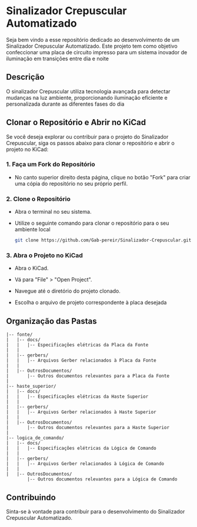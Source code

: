 # Sinalizador Crepuscular Automatizado

Seja bem vindo a esse repositório dedicado ao desenvolvimento de um Sinalizador Crepuscular Automatizado. Este projeto tem como objetivo confeccionar uma placa de circuito impresso para um sistema inovador de iluminação em transições entre dia e noite

## Descrição

O sinalizador Crepuscular utiliza tecnologia avançada para detectar mudanças na luz ambiente, proporcionando iluminação eficiente e personalizada durante as diferentes fases do dia

## Clonar o Repositório e Abrir no KiCad

Se você deseja explorar ou contribuir para o projeto do Sinalizador Crepuscular, siga os passos abaixo para clonar o repositório e abrir o projeto no KiCad:

### 1. Faça um Fork do Repositório

- No canto superior direito desta página, clique no botão "Fork" para criar uma cópia do repositório no seu próprio perfil.

### 2. Clone o Repositório

- Abra o terminal no seu sistema.

- Utilize o seguinte comando para clonar o repositório para o seu ambiente local 

  ```bash
  git clone https://github.com/Gab-pereir/Sinalizador-Crepuscular.git

### 3. Abra o Projeto no KiCad

- Abra o KiCad.

- Vá para "File" > "Open Project".

- Navegue até o diretório do projeto clonado.

- Escolha o arquivo de projeto correspondente à placa desejada 


## Organização das Pastas

```Sinalizador-Crepuscular/
|-- fonte/
|   |-- docs/
|   |   |-- Especificações elétricas da Placa da Fonte
|   |
|   |-- gerbers/
|   |   |-- Arquivos Gerber relacionados à Placa da Fonte
|   |
|   |-- OutrosDocumentos/
|       |-- Outros documentos relevantes para a Placa da Fonte
|
|-- haste_superior/
|   |-- docs/
|   |   |-- Especificações elétricas da Haste Superior
|   |
|   |-- gerbers/
|   |   |-- Arquivos Gerber relacionados à Haste Superior
|   |
|   |-- OutrosDocumentos/
|       |-- Outros documentos relevantes para a Haste Superior
|
|-- logica_de_comando/
|   |-- docs/
|   |   |-- Especificações elétricas da Lógica de Comando
|   |
|   |-- gerbers/
|   |   |-- Arquivos Gerber relacionados à Lógica de Comando
|   |
|   |-- OutrosDocumentos/
        |-- Outros documentos relevantes para a Lógica de Comando

```

## Contribuindo

Sinta-se à vontade para contribuir para o desenvolvimento do Sinalizador Crepuscular Automatizado.
